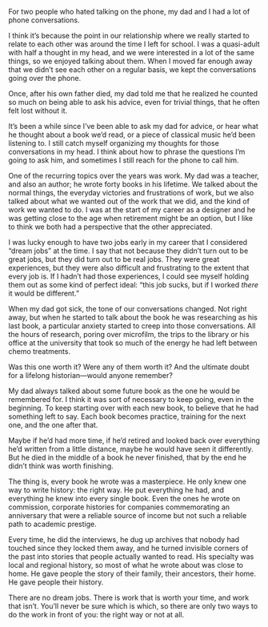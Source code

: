 For two people who hated talking on the phone, my dad and I had a lot of phone conversations.

I think it’s because the point in our relationship where we really started to relate to each other was around the time I left for school. I was a quasi-adult with half a thought in my head, and we were interested in a lot of the same things, so we enjoyed talking about them. When I moved far enough away that we didn’t see each other on a regular basis, we kept the conversations going over the phone.

Once, after his own father died, my dad told me that he realized he counted so much on being able to ask his advice, even for trivial things, that he often felt lost without it.

It’s been a while since I’ve been able to ask my dad for advice, or hear what he thought about a book we’d read, or a piece of classical music he’d been listening to. I still catch myself organizing my thoughts for those conversations in my head. I think about how to phrase the questions I’m going to ask him, and sometimes I still reach for the phone to call him.

One of the recurring topics over the years was work. My dad was a teacher, and also an author; he wrote forty books in his lifetime. We talked about the normal things, the everyday victories and frustrations of work, but we also talked about what we wanted out of the work that we did, and the kind of work we wanted to do. I was at the start of my career as a designer and he was getting close to the age when retirement might be an option, but I like to think we both had a perspective that the other appreciated.

I was lucky enough to have two jobs early in my career that I considered “dream jobs” at the time. I say that not because they didn’t turn out to be great jobs, but they did turn out to be real jobs. They were great experiences, but they were also difficult and frustrating to the extent that every job is. If I hadn’t had those experiences, I could see myself holding them out as some kind of perfect ideal: “this job sucks, but if I worked *there* it would be different.”

When my dad got sick, the tone of our conversations changed. Not right away, but when he started to talk about the book he was researching as his last book, a particular anxiety started to creep into those conversations. All the hours of research, poring over microfilm, the trips to the library or his office at the university that took so much of the energy he had left between chemo treatments.

Was this one worth it? Were any of them worth it? And the ultimate doubt for a lifelong historian—would anyone remember?

My dad always talked about some future book as the one he would be remembered for. I think it was sort of necessary to keep going, even in the beginning. To keep starting over with each new book, to believe that he had something left to say. Each book becomes practice, training for the next one, and the one after that.

Maybe if he’d had more time, if he’d retired and looked back over everything he’d written from a little distance, maybe he would have seen it differently. But he died in the middle of a book he never finished, that by the end he didn’t think was worth finishing.

The thing is, every book he wrote was a masterpiece. He only knew one way to write history: the right way. He put everything he had, and everything he knew into every single book. Even the ones he wrote on commission, corporate histories for companies commemorating an anniversary that were a reliable source of income but not such a reliable path to academic prestige.

Every time, he did the interviews, he dug up archives that nobody had touched since they locked them away, and he turned invisible corners of the past into stories that people actually wanted to read. His specialty was local and regional history, so most of what he wrote about was close to home. He gave people the story of their family, their ancestors, their home. He gave people their history.

There are no dream jobs. There is work that is worth your time, and work that isn’t. You’ll never be sure which is which, so there are only two ways to do the work in front of you: the right way or not at all.